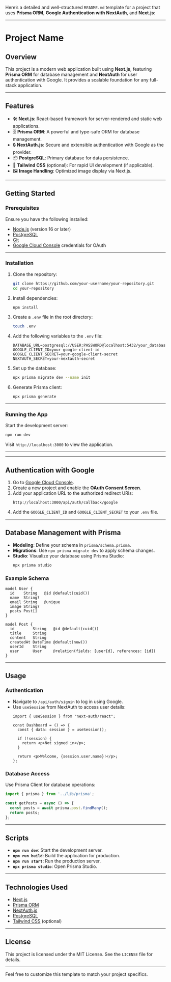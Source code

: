 Here’s a detailed and well-structured `README.md` template for a project that uses **Prisma ORM**, **Google Authentication with NextAuth**, and **Next.js**:

---

# **Project Name**

## **Overview**
This project is a modern web application built using **Next.js**, featuring **Prisma ORM** for database management and **NextAuth** for user authentication with Google. It provides a scalable foundation for any full-stack application.

---

## **Features**
- 🛠 **Next.js**: React-based framework for server-rendered and static web applications.
- 🗄 **Prisma ORM**: A powerful and type-safe ORM for database management.
- 🔒 **NextAuth.js**: Secure and extensible authentication with Google as the provider.
- 📦 **PostgreSQL**: Primary database for data persistence.
- 🎨 **Tailwind CSS** (optional): For rapid UI development (if applicable).
- 🖼 **Image Handling**: Optimized image display via Next.js.

---

## **Getting Started**

### Prerequisites
Ensure you have the following installed:
- [Node.js](https://nodejs.org/) (version 16 or later)
- [PostgreSQL](https://www.postgresql.org/)
- [Git](https://git-scm.com/)
- [Google Cloud Console](https://console.cloud.google.com/) credentials for OAuth

---

### Installation

1. Clone the repository:
   ```bash
   git clone https://github.com/your-username/your-repository.git
   cd your-repository
   ```

2. Install dependencies:
   ```bash
   npm install
   ```

3. Create a `.env` file in the root directory:
   ```bash
   touch .env
   ```

4. Add the following variables to the `.env` file:

   ```plaintext
   DATABASE_URL=postgresql://USER:PASSWORD@localhost:5432/your_database
   GOOGLE_CLIENT_ID=your-google-client-id
   GOOGLE_CLIENT_SECRET=your-google-client-secret
   NEXTAUTH_SECRET=your-nextauth-secret
   ```

5. Set up the database:
   ```bash
   npx prisma migrate dev --name init
   ```

6. Generate Prisma client:
   ```bash
   npx prisma generate
   ```

---

### Running the App

Start the development server:
```bash
npm run dev
```

Visit `http://localhost:3000` to view the application.

---


---

## **Authentication with Google**
1. Go to [Google Cloud Console](https://console.cloud.google.com/).
2. Create a new project and enable the **OAuth Consent Screen**.
3. Add your application URL to the authorized redirect URIs:
   ```
   http://localhost:3000/api/auth/callback/google
   ```
4. Add the `GOOGLE_CLIENT_ID` and `GOOGLE_CLIENT_SECRET` to your `.env` file.

---

## **Database Management with Prisma**
- **Modeling**: Define your schema in `prisma/schema.prisma`.
- **Migrations**: Use `npx prisma migrate dev` to apply schema changes.
- **Studio**: Visualize your database using Prisma Studio:
  ```bash
  npx prisma studio
  ```

### Example Schema
```prisma
model User {
  id    String   @id @default(cuid())
  name  String?
  email String   @unique
  image String?
  posts Post[]
}

model Post {
  id        String   @id @default(cuid())
  title     String
  content   String
  createdAt DateTime @default(now())
  userId    String
  user      User     @relation(fields: [userId], references: [id])
}
```

---

## **Usage**

### Authentication
- Navigate to `/api/auth/signin` to log in using Google.
- Use `useSession` from NextAuth to access user details:
  ```tsx
  import { useSession } from "next-auth/react";

  const Dashboard = () => {
    const { data: session } = useSession();

    if (!session) {
      return <p>Not signed in</p>;
    }

    return <p>Welcome, {session.user.name}!</p>;
  };
  ```

### Database Access
Use Prisma Client for database operations:
```typescript
import { prisma } from '../lib/prisma';

const getPosts = async () => {
  const posts = await prisma.post.findMany();
  return posts;
};
```

---

## **Scripts**
- **`npm run dev`**: Start the development server.
- **`npm run build`**: Build the application for production.
- **`npm run start`**: Run the production server.
- **`npx prisma studio`**: Open Prisma Studio.

---

## **Technologies Used**
- [Next.js](https://nextjs.org/)
- [Prisma ORM](https://www.prisma.io/)
- [NextAuth.js](https://next-auth.js.org/)
- [PostgreSQL](https://www.postgresql.org/)
- [Tailwind CSS](https://tailwindcss.com/) (optional)

---

## **License**
This project is licensed under the MIT License. See the `LICENSE` file for details.

---

Feel free to customize this template to match your project specifics.